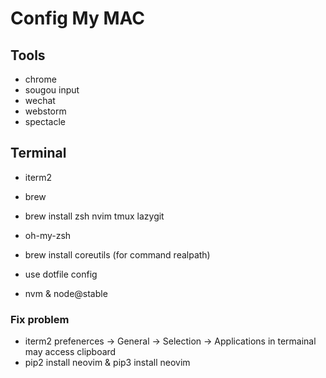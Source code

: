 # Config My MAC

## Tools

- chrome
- sougou input
- wechat
- webstorm
- spectacle

## Terminal

- iterm2
- brew
- brew install zsh nvim tmux lazygit
- oh-my-zsh

- brew install coreutils (for command realpath)
- use dotfile config
- nvm & node@stable

### Fix problem

- iterm2 prefenerces -> General -> Selection -> Applications in termainal may access clipboard
- pip2 install neovim & pip3 install neovim
